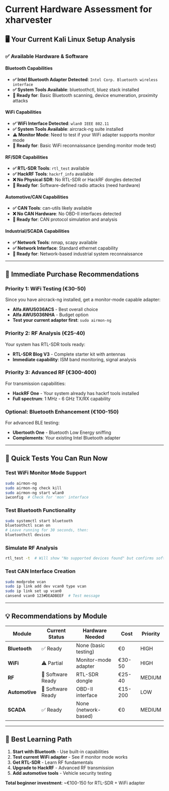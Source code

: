 # Current Hardware Assessment for xharvester

## 🖥️ Your Current Kali Linux Setup Analysis

### ✅ **Available Hardware & Software**

#### **Bluetooth Capabilities**
- **✅ Intel Bluetooth Adapter Detected**: `Intel Corp. Bluetooth wireless interface`
- **✅ System Tools Available**: bluetoothctl, bluez stack installed
- **🎯 Ready for**: Basic Bluetooth scanning, device enumeration, proximity attacks

#### **WiFi Capabilities** 
- **✅ WiFi Interface Detected**: `wlan0 IEEE 802.11`
- **✅ System Tools Available**: aircrack-ng suite installed
- **⚠️ Monitor Mode**: Need to test if your WiFi adapter supports monitor mode
- **🎯 Ready for**: Basic WiFi reconnaissance (pending monitor mode test)

#### **RF/SDR Capabilities**
- **✅ RTL-SDR Tools**: `rtl_test` available
- **✅ HackRF Tools**: `hackrf_info` available  
- **❌ No Physical SDR**: No RTL-SDR or HackRF dongles detected
- **🎯 Ready for**: Software-defined radio attacks (need hardware)

#### **Automotive/CAN Capabilities**
- **✅ CAN Tools**: can-utils likely available
- **❌ No CAN Hardware**: No OBD-II interfaces detected
- **🎯 Ready for**: CAN protocol simulation and analysis

#### **Industrial/SCADA Capabilities**
- **✅ Network Tools**: nmap, scapy available
- **✅ Network Interface**: Standard ethernet capability
- **🎯 Ready for**: Network-based industrial system reconnaissance

---

## 🛒 **Immediate Purchase Recommendations**

### **Priority 1: WiFi Testing** (€30-50)
Since you have aircrack-ng installed, get a monitor-mode capable adapter:
- **Alfa AWUS036ACS** - Best overall choice
- **Alfa AWUS036NHA** - Budget option
- **Test your current adapter first**: `sudo airmon-ng`

### **Priority 2: RF Analysis** (€25-40)  
Your system has RTL-SDR tools ready:
- **RTL-SDR Blog V3** - Complete starter kit with antennas
- **Immediate capability**: ISM band monitoring, signal analysis

### **Priority 3: Advanced RF** (€300-400)
For transmission capabilities:
- **HackRF One** - Your system already has hackrf tools installed
- **Full spectrum**: 1 MHz - 6 GHz TX/RX capability

### **Optional: Bluetooth Enhancement** (€100-150)
For advanced BLE testing:
- **Ubertooth One** - Bluetooth Low Energy sniffing
- **Complements**: Your existing Intel Bluetooth adapter

---

## 🧪 **Quick Tests You Can Run Now**

### Test WiFi Monitor Mode Support
```bash
sudo airmon-ng
sudo airmon-ng check kill
sudo airmon-ng start wlan0
iwconfig  # Check for 'mon' interface
```

### Test Bluetooth Functionality
```bash
sudo systemctl start bluetooth
bluetoothctl scan on
# Leave running for 30 seconds, then:
bluetoothctl devices
```

### Simulate RF Analysis
```bash
rtl_test -t  # Will show "No supported devices found" but confirms software is ready
```

### Test CAN Interface Creation
```bash
sudo modprobe vcan
sudo ip link add dev vcan0 type vcan
sudo ip link set up vcan0
cansend vcan0 123#DEADBEEF  # Test message
```

---

## 💡 **Recommendations by Module**

| Module | Current Status | Hardware Needed | Cost | Priority |
|--------|----------------|-----------------|------|----------|
| **Bluetooth** | ✅ Ready | None (basic testing) | €0 | HIGH |
| **WiFi** | ⚠️ Partial | Monitor-mode adapter | €30-50 | HIGH |
| **RF** | 🔧 Software Ready | RTL-SDR dongle | €25-40 | MEDIUM |
| **Automotive** | 🔧 Software Ready | OBD-II interface | €15-200 | LOW |
| **SCADA** | ✅ Ready | None (network-based) | €0 | MEDIUM |

---

## 🎯 **Best Learning Path**

1. **Start with Bluetooth** - Use built-in capabilities
2. **Test current WiFi adapter** - See if monitor mode works
3. **Get RTL-SDR** - Learn RF fundamentals  
4. **Upgrade to HackRF** - Advanced RF transmission
5. **Add automotive tools** - Vehicle security testing

**Total beginner investment**: ~€100-150 for RTL-SDR + WiFi adapter